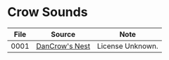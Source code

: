 # Crow Sounds #

| File | Source                                | Note             |
|------|---------------------------------------|------------------|
| 0001 | [DanCrow's Nest](https://dancrow.com) | License Unknown. |

